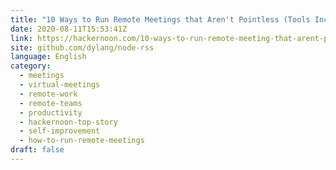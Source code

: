 ```yaml
---
title: "10 Ways to Run Remote Meetings that Aren't Pointless (Tools Included)"
date: 2020-08-11T15:53:41Z
link: https://hackernoon.com/10-ways-to-run-remote-meeting-that-arent-pointless-tools-included-143i3utc?source=rss&utm_medium=RSS&utm_source=news.12bit.vn
site: github.com/dylang/node-rss
language: English
category:
  - meetings
  - virtual-meetings
  - remote-work
  - remote-teams
  - productivity
  - hackernoon-top-story
  - self-improvement
  - how-to-run-remote-meetings
draft: false
---
```

